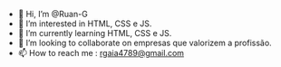 - 👋 Hi, I’m @Ruan-G
- 👀 I’m interested in  HTML, CSS e JS.
- 🌱 I’m currently learning  HTML, CSS e JS.
- 💞️ I’m looking to collaborate on  empresas que valorizem a profissão.
- 📫 How to reach me : rgaia4789@gmail.com

<!---
Ruan-G/Ruan-G is a ✨ special ✨ repository because its `README.md` (this file) appears on your GitHub profile.
You can click the Preview link to take a look at your changes.
--->
